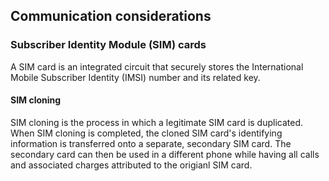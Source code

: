## Communication considerations

### Subscriber Identity Module (SIM) cards
A SIM card is an integrated circuit that securely stores the International Mobile Subscriber Identity (IMSI) number and its related key.
#### SIM cloning
SIM cloning is the process in which a legitimate SIM card is duplicated. When SIM cloning is completed, the cloned SIM card's identifying information is transferred onto a separate, secondary SIM card. The secondary card can then be used in a different phone while having all calls and associated charges attributed to the origianl SIM card.
